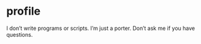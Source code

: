 # profile

I don’t write programs or scripts.
I’m just a porter.
Don’t ask me if you have questions.
